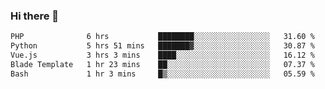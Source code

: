 ### Hi there 👋

<!--START_SECTION:waka-->

```txt
PHP              6 hrs           ████████░░░░░░░░░░░░░░░░░   31.60 %
Python           5 hrs 51 mins   ███████▓░░░░░░░░░░░░░░░░░   30.87 %
Vue.js           3 hrs 3 mins    ████░░░░░░░░░░░░░░░░░░░░░   16.12 %
Blade Template   1 hr 23 mins    ██░░░░░░░░░░░░░░░░░░░░░░░   07.37 %
Bash             1 hr 3 mins     █▒░░░░░░░░░░░░░░░░░░░░░░░   05.59 %
```

<!--END_SECTION:waka-->

<!--
**Jonas-VanHaeken/Jonas-VanHaeken** is a ✨ _special_ ✨ repository because its `README.md` (this file) appears on your GitHub profile.

Here are some ideas to get you started:

- 🔭 I’m currently working on ...
- 🌱 I’m currently learning ...
- 👯 I’m looking to collaborate on ...
- 🤔 I’m looking for help with ...
- 💬 Ask me about ...
- 📫 How to reach me: ...
- 😄 Pronouns: ...
- ⚡ Fun fact: ...
-->
